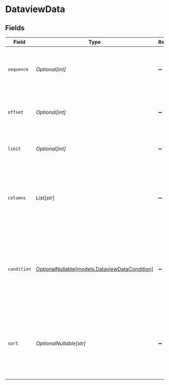 # DataviewData


## Fields

| Field                                                                                                                                              | Type                                                                                                                                               | Required                                                                                                                                           | Description                                                                                                                                        | Example                                                                                                                                            |
| -------------------------------------------------------------------------------------------------------------------------------------------------- | -------------------------------------------------------------------------------------------------------------------------------------------------- | -------------------------------------------------------------------------------------------------------------------------------------------------- | -------------------------------------------------------------------------------------------------------------------------------------------------- | -------------------------------------------------------------------------------------------------------------------------------------------------- |
| `sequence`                                                                                                                                         | *Optional[int]*                                                                                                                                    | :heavy_minus_sign:                                                                                                                                 | Sequence Number is the step in pipeline at which we want to fetch data                                                                             | {<br/>"summary": "Sample sequence number",<br/>"value": 1<br/>}                                                                                    |
| `offset`                                                                                                                                           | *Optional[int]*                                                                                                                                    | :heavy_minus_sign:                                                                                                                                 | Offset is the one-indexed starting position of rows to fetch data                                                                                  | {<br/>"summary": "Sample offset",<br/>"value": 1<br/>}                                                                                             |
| `limit`                                                                                                                                            | *Optional[int]*                                                                                                                                    | :heavy_minus_sign:                                                                                                                                 | Limit is the number of rows we want to fetch                                                                                                       | {<br/>"summary": "Sample limit",<br/>"value": 1<br/>}                                                                                              |
| `columns`                                                                                                                                          | List[*str*]                                                                                                                                        | :heavy_minus_sign:                                                                                                                                 | Columns are a list of comma separated column names (within quotes) we want to fetch, enclosed in square brackets                                   | {<br/>"summary": "Sample columns",<br/>"value": [<br/>"column_1",<br/>"column_2"<br/>]<br/>}                                                       |
| `condition`                                                                                                                                        | [OptionalNullable[models.DataviewDataCondition]](../models/dataviewdatacondition.md)                                                               | :heavy_minus_sign:                                                                                                                                 | Condition is a JSON representation of the condition we want to use while fetching the rows                                                         | {<br/>"summary": "Sample condition",<br/>"value": {<br/>"column_1": {<br/>"operator": "eq",<br/>"value": "value_1"<br/>}<br/>}<br/>}               |
| `sort`                                                                                                                                             | *OptionalNullable[str]*                                                                                                                            | :heavy_minus_sign:                                                                                                                                 | Sort is a list tuples in string format. Tuples are of the form (column_name, sort_order) where sort_order can be 'asc' or 'desc', limited to three | {<br/>"summary": "Sample sort in string format",<br/>"value": [<br/>"(column_1:asc),(column_2:desc)"<br/>]<br/>}                                   |
